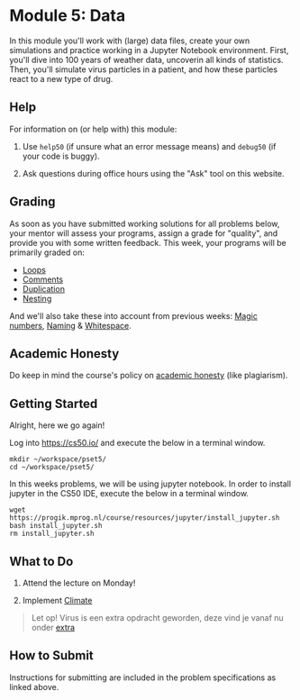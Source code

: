 # Module 5: Data

In this module you'll work with (large) data files, create your own simulations and practice working in a Jupyter Notebook environment. First, you'll dive into 100 years of weather data, uncoverin all kinds of statistics. Then, you'll simulate virus particles in a patient, and how these particles react to a new type of drug.  


## Help

For information on (or help with) this module:

1. Use `help50` (if unsure what an error message means) and `debug50` (if your code is buggy).

2. Ask questions during office hours using the "Ask" tool on this website.


## Grading

As soon as you have submitted working solutions for all problems below, your mentor will assess your programs, assign a grade for "quality", and provide you with some written feedback. This week, your programs will be primarily graded on:

- [Loops](/quality-aspects/loops)
- [Comments](/quality-aspects/comments)
- [Duplication](/quality-aspects/duplication)
- [Nesting](/quality-aspects/nesting)

And we'll also take these into account from previous weeks: [Magic numbers](/quality-aspects/magic-numbers), [Naming](/quality-aspects/naming) & [Whitespace](/quality-aspects/whitespace).


## Academic Honesty

Do keep in mind the course's policy on [academic honesty](/syllabus) (like plagiarism).


## Getting Started

Alright, here we go again!

Log into <https://cs50.io/> and execute the below in a terminal window.

    mkdir ~/workspace/pset5/
    cd ~/workspace/pset5/

In this weeks problems, we will be using jupyter notebook. In order to install jupyter in the CS50 IDE, execute the below in a terminal window.

    wget https://progik.mprog.nl/course/resources/jupyter/install_jupyter.sh
    bash install_jupyter.sh
    rm install_jupyter.sh


## What to Do

1. Attend the lecture on Monday!

2. Implement [Climate](/problems/climate)

> Let op! Virus is een extra opdracht geworden, deze vind je vanaf nu onder [extra](/overviews/extra)

## How to Submit

Instructions for submitting are included in the problem specifications as linked above.
